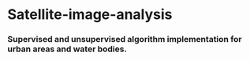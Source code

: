 # Satellite-image-analysis

### Supervised and unsupervised algorithm implementation for urban areas and water bodies.
